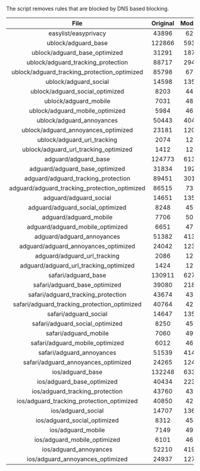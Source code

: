 The script removes rules that are blocked by DNS based blocking.


| File | Original | Modified |
|:----:|:-----:|:-----:|
| easylist/easyprivacy | 43896 | 6217 |
| ublock/adguard_base | 122866 | 59355 |
| ublock/adguard_base_optimized | 31291 | 18713 |
| ublock/adguard_tracking_protection | 88717 | 29441 |
| ublock/adguard_tracking_protection_optimized | 85798 | 6715 |
| ublock/adguard_social | 14598 | 13522 |
| ublock/adguard_social_optimized | 8203 | 4497 |
| ublock/adguard_mobile | 7031 | 4864 |
| ublock/adguard_mobile_optimized | 5984 | 4635 |
| ublock/adguard_annoyances | 50443 | 40466 |
| ublock/adguard_annoyances_optimized | 23181 | 12013 |
| ublock/adguard_url_tracking | 2074 | 1232 |
| ublock/adguard_url_tracking_optimized | 1412 | 1227 |
| adguard/adguard_base | 124773 | 61363 |
| adguard/adguard_base_optimized | 31834 | 19294 |
| adguard/adguard_tracking_protection | 89451 | 30124 |
| adguard/adguard_tracking_protection_optimized | 86515 | 7356 |
| adguard/adguard_social | 14651 | 13583 |
| adguard/adguard_social_optimized | 8248 | 4541 |
| adguard/adguard_mobile | 7706 | 5039 |
| adguard/adguard_mobile_optimized | 6651 | 4799 |
| adguard/adguard_annoyances | 51382 | 41328 |
| adguard/adguard_annoyances_optimized | 24042 | 12398 |
| adguard/adguard_url_tracking | 2086 | 1242 |
| adguard/adguard_url_tracking_optimized | 1424 | 1237 |
| safari/adguard_base | 130911 | 62795 |
| safari/adguard_base_optimized | 39080 | 21822 |
| safari/adguard_tracking_protection | 43674 | 4346 |
| safari/adguard_tracking_protection_optimized | 40764 | 4252 |
| safari/adguard_social | 14647 | 13573 |
| safari/adguard_social_optimized | 8250 | 4531 |
| safari/adguard_mobile | 7060 | 4900 |
| safari/adguard_mobile_optimized | 6012 | 4661 |
| safari/adguard_annoyances | 51539 | 41417 |
| safari/adguard_annoyances_optimized | 24265 | 12465 |
| ios/adguard_base | 132248 | 63312 |
| ios/adguard_base_optimized | 40434 | 22341 |
| ios/adguard_tracking_protection | 43760 | 4354 |
| ios/adguard_tracking_protection_optimized | 40850 | 4260 |
| ios/adguard_social | 14707 | 13605 |
| ios/adguard_social_optimized | 8312 | 4545 |
| ios/adguard_mobile | 7149 | 4939 |
| ios/adguard_mobile_optimized | 6101 | 4697 |
| ios/adguard_annoyances | 52210 | 41984 |
| ios/adguard_annoyances_optimized | 24937 | 12747 |